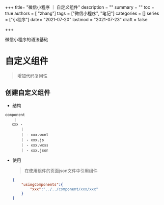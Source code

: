 

+++
title= "微信小程序 ｜ 自定义组件"
description = ""
summary = ""
toc = true
authors = [ "zhang"]
tags = ["微信小程序", "笔记"]
categories = []
series = ["小程序"]
date= "2021-07-20"
lastmod = "2021-07-23"
draft = false

+++

微信小程序的语法基础

<!--more-->

# 自定义组件

> 增加代码复用性

## 创建自定义组件

+ 结构

```text
component
    ｜
   xxx -
       ｜
       ｜ - xxx.wxml
       ｜ - xxx.js
       ｜ - xxx.wxss
       ｜ - xxx.json
```

+ 使用

  > 在使用组件的页面json文件中引用组件

  ```json
  {
      "usingComponents":{
          "xxx":"../../component/xxx/xxx"
      }
  }
  ```

  
